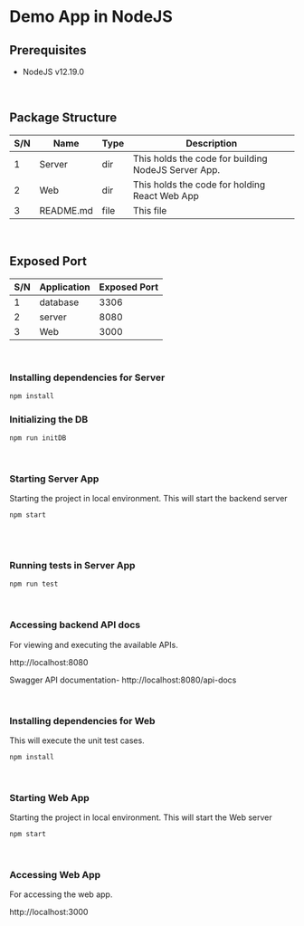 # Demo App in NodeJS

## Prerequisites
- NodeJS v12.19.0

<br>

## Package Structure
| S/N | Name | Type | Description |
|-----|------|------|-------------|
| 1 | Server | dir | This holds the code for building NodeJS Server App.
| 2 | Web | dir | This holds the code for holding React Web App |
| 3 | README.md | file | This file |


<br>

## Exposed Port
| S/N | Application | Exposed Port |
|-----|-------------|--------------|
| 1 | database | 3306 |
| 2 | server | 8080 |
| 3 | Web | 3000 |


<br>



### Installing dependencies for Server
```bash
npm install
```

### Initializing the DB
```bash
npm run initDB
```

<br>

### Starting Server App
Starting the project in local environment.
This will start the backend server
```bash
npm start
```
<br>

<br>

### Running tests in Server App

```bash
npm run test
```
<br>

### Accessing backend API docs
For viewing and executing the available APIs.

http://localhost:8080

Swagger API documentation- 
http://localhost:8080/api-docs


<br>

### Installing dependencies for Web
This will execute the unit test cases.
```bash
npm install
```

<br>

### Starting Web App
Starting the project in local environment.
This will start the Web server
```bash
npm start
```
<br>

### Accessing Web App
For accessing the web app.

http://localhost:3000

<br>

